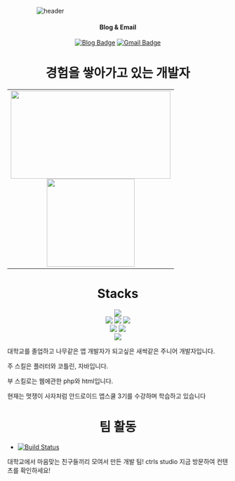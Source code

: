 &nbsp; &nbsp; &nbsp; &nbsp; &nbsp; &nbsp; &nbsp; &nbsp; &nbsp;![header](https://capsule-render.vercel.app/api?type=Waving&color=gradient&height=200&text=Welcome&fontAlignY=35&animation=fadeIn&desc=jeh's%20GitHub%20Profile&descAlignY=60)
<div align = center>
 
#### Blog & Email
  
  [![Blog Badge](https://img.shields.io/badge/Notion-000000?logo=Notion&logoColor=white&link=https://pond-green-da2.notion.site/fde07c81cf6847cf9cbfc6a0b795197d)](http://pond-green-da2.notion.site/fde07c81cf6847cf9cbfc6a0b795197d)
  [![Gmail Badge](https://img.shields.io/badge/Gmail-d14836?logo=Gmail&logoColor=white&link=mailto:jeh200223@gmail.com)](mailto:jeh200223@gmail.com)
  
</div>
 
<h1 align="center">경험을 쌓아가고 있는 개발자</h1>
  
<table style="text-align:center"> 
  <tr>
    <td> <img width="363.63em" height="200em" src="https://github-readme-stats.vercel.app/api?username=jeh200223&show_icons=true&hide_border=true&count_private=true&include_all_commits=true&theme=dark" /> <br> <img height="200em" src="https://github-readme-stats.vercel.app/api/top-langs/?username=jeh200223&layout=compact&hide_border=true&theme=dark&hide=c,c%2B%2B" /> </td>
  </tr>
</table>
 
<h1 align="center">Stacks</h1>

  <p align="center">
    <img src="https://img.shields.io/badge/AndroidStudio-3DDC84?style=for-the-badge&logo=AndroidStudio&logoColor=white">
    <br>
    <img src="https://img.shields.io/badge/flutter-02569B?style=for-the-badge&logo=flutter&logoColor=white">
    <img src="https://img.shields.io/badge/java-007396?style=for-the-badge&logo=OpenJDK&logoColor=white">
    <img src="https://img.shields.io/badge/Kotlin-7F52FF?style=for-the-badge&logo=Kotlin&logoColor=white">
    <br>
    <img src="https://img.shields.io/badge/html5-E34F26?style=for-the-badge&logo=html5&logoColor=white"> 
    <img src="https://img.shields.io/badge/PHP-777BB4?style=for-the-badge&logo=PHP&logoColor=white">
    <br>
    <img src="https://img.shields.io/badge/mysql-4479A1?style=for-the-badge&logo=mysql&logoColor=white"> 
  </p>
                                                                                                                                                                     
  
대학교를 졸업하고 나무같은 앱 개발자가 되고싶은 새싹같은 주니어 개발자입니다.

주 스킬은 플러터와 코틀린, 자바입니다.

부 스킬로는 웹에관한 php와 html입니다. 

현재는 멋쟁이 사자처럼 안드로이드 앱스쿨 3기를 수강하며 학습하고 있습니다

<h1 align="center">팀 활동</h1>  
 
- [![Build Status](https://img.shields.io/badge/web-ctrls.studio-black)](https://ctrls-studio.com)

대학교에서 마음맞는 친구들끼리 모여서 만든 개발 팀! ctrls studio 지금 방문하여 컨텐츠를 확인하세요!
